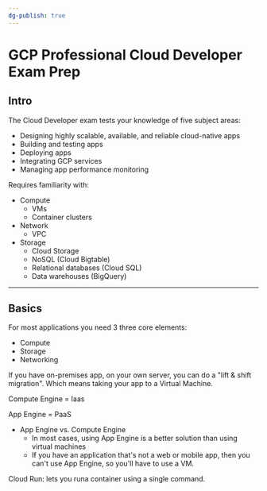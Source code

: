 ```yaml
---
dg-publish: true
---
```

# GCP Professional Cloud Developer Exam Prep

## Intro

The Cloud Developer exam tests your knowledge of five subject areas:

- Designing highly scalable, available, and reliable cloud-native apps
- Building and testing apps
- Deploying apps
- Integrating GCP services
- Managing app performance monitoring


Requires familiarity with:

- Compute
    - VMs
    - Container clusters
- Network
    - VPC
- Storage 
    - Cloud Storage
    - NoSQL (Cloud Bigtable)
    - Relational databases (Cloud SQL)
    - Data warehouses (BigQuery)

---

## Basics

For most applications you need 3 three core elements:

- Compute
- Storage
- Networking

If you have on-premises app, on your own server, you can do a "lift & shift migration". Which means taking your app to a Virtual Machine.

Compute Engine = Iaas

App Engine = PaaS

- App Engine vs. Compute Engine
    - In most cases, using App Engine is a better solution than using virtual machines
    - If you have an application that's not a web or mobile app, then you can't use App Engine, so you'll have to use a VM.


Cloud Run: lets you runa container using a single command.

